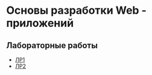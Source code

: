 # Основы разработки Web - приложений

## Лабораторные работы

* [ЛР1](https://github.com/ilyasssklimov/bmstu_all/tree/sem_07/sem_07/WEB/labs)
* [ЛР2](https://www.figma.com/file/QjlwAILJf4RXen8jhoxU3r/lab_02?node-id=0%3A1&t=kseFQ3X627Ghw0dQ-1)
